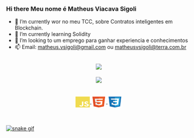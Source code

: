 ### Hi there  Meu nome é Matheus Viacava Sigoli

- 🔭 I’m currently wor no meu TCC, sobre Contratos inteligentes em Blockchain.
- 🌱 I’m currently learning  Solidity
- 👯 I’m looking to  um emprego para ganhar experiencia e conhecimentos
- 📫 Email: matheus.vsigoli@gmail.com  ou  matheusvsigoli@terra.com.br


</br>
<div align="center">
  <div align="center">
  <a href="https://github.com/matheus-hub-lab">
    <img height="180em" src="https://github-readme-stats.vercel.app/api?username=matheus-hub-lab&show_icons=true&theme=dark&include_all_commits=true&count_private=true"/>
    </div>
</br>
  <div align="center">
    <img height="180em" src="https://github-readme-stats.vercel.app/api/top-langs/?username=matheus-hub-lab&layout=compact&langs_count=7&theme=dark"/>
</div>
</div>
</br>
 <div align="center">
<div style="display: inline_block"><br>
  <img align="center" alt="Matheus-Js" height="30" width="40" src="https://raw.githubusercontent.com/devicons/devicon/master/icons/javascript/javascript-plain.svg">
  <img align="center" alt="Matheus -HTML" height="30" width="40" src="https://raw.githubusercontent.com/devicons/devicon/master/icons/html5/html5-original.svg">
  <img align="center" alt="Matheus-CSS" height="30" width="40" src="https://raw.githubusercontent.com/devicons/devicon/master/icons/css3/css3-original.svg">
</div>
 </div>
</br>

</br>

![snake gif](https://github.com/matheus-hub-lab/matheus-hub-lab/blob/output/github-contribution-grid-snake.svg)
